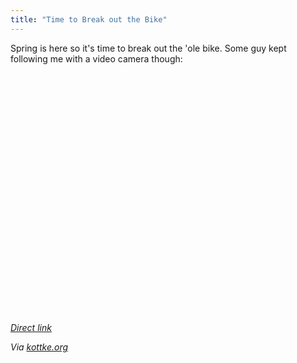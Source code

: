 ```yaml
---
title: "Time to Break out the Bike"
---
```

<p>Spring is here so it's time to break out the 'ole bike.  Some guy kept following me with a video camera though:</p>
<p><object width="480" height="385"><param name="movie" value="http://www.youtube.com/v/Z19zFlPah-o&hl=en&fs=1&rel=0"></param><param name="allowFullScreen" value="true"></param><param name="allowscriptaccess" value="always"></param><embed src="http://www.youtube.com/v/Z19zFlPah-o&hl=en&fs=1&rel=0" type="application/x-shockwave-flash" allowscriptaccess="always" allowfullscreen="true" width="480" height="385"></embed></object></p>
<p><em><a href="http://www.youtube.com/watch?v=Z19zFlPah-o&fmt=18">Direct link</a></em></p>
<p><em>Via <a href="http://www.kottke.org/09/04/parkour-on-a-bicycle">kottke.org</a></em></p>
